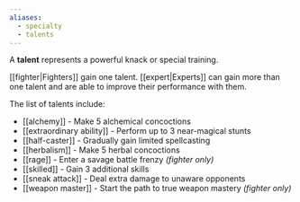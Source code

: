 ```yaml
---
aliases:
  - specialty
  - talents
---
```

A **talent** represents a powerful knack or special training. 

[[fighter|Fighters]] gain one talent. [[expert|Experts]] can gain more than one talent and are able to improve their performance with them.

The list of talents include:

* [[alchemy]] - Make 5 alchemical concoctions
* [[extraordinary ability]] - Perform up to 3 near-magical stunts
* [[half-caster]] - Gradually gain limited spellcasting
* [[herbalism]] - Make 5 herbal concoctions
* [[rage]] - Enter a savage battle frenzy *(fighter only)*  
* [[skilled]] - Gain 3 additional skills
* [[sneak attack]] - Deal extra damage to unaware opponents
* [[weapon master]] - Start the path to true weapon mastery *(fighter only)*
